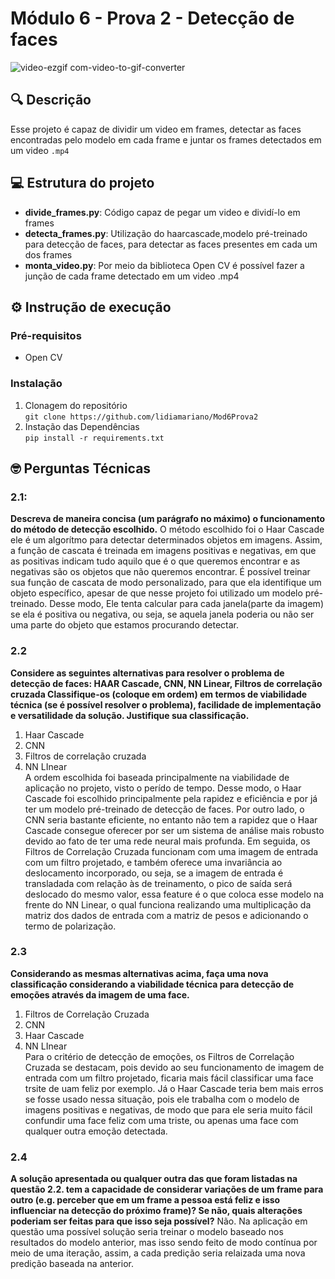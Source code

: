 # Módulo 6 - Prova 2 - Detecção de faces 
![video-ezgif com-video-to-gif-converter](https://github.com/lidiamariano/Mod6Prova2/assets/123901342/7488f338-bea5-4962-bbe1-f4d36708669a)
## 🔍 Descrição
Esse projeto é capaz de dividir um video em frames, detectar as faces encontradas pelo modelo em cada frame e juntar os frames detectados em um video `.mp4`
## 💻 Estrutura do projeto
- **divide_frames.py**: Código capaz de pegar um video e dividí-lo em frames
- **detecta_frames.py**: Utilização do haarcascade,modelo pré-treinado para detecção de faces, para detectar as faces presentes em cada um dos frames
- **monta_video.py**: Por meio da biblioteca Open CV é possível fazer a junção de cada frame detectado em um video .mp4
## ⚙️ Instrução de execução
### Pré-requisitos
- Open CV
### Instalação
1) Clonagem do repositório <br/>
`git clone https://github.com/lidiamariano/Mod6Prova2`
2) Instação das Dependências <br/>
`pip install -r requirements.txt`

## 🤓 Perguntas Técnicas
### 2.1:
**Descreva de maneira concisa (um parágrafo no máximo) o funcionamento do método de detecção escolhido.**
O método escolhido foi o Haar Cascade ele é um algorítmo para detectar determinados objetos em imagens. Assim, a função de cascata é treinada em imagens positivas e negativas, em que as positivas indicam tudo aquilo que é o que queremos encontrar e as negativas são os objetos que não queremos encontrar. É possível treinar sua função de cascata de modo personalizado, para que ela identifique um objeto específico, apesar de que nesse projeto foi utilizado um modelo pré-treinado. Desse modo, Ele tenta calcular para cada janela(parte da imagem)  se ela é positiva ou negativa, ou seja, se aquela janela poderia ou não ser uma parte do objeto que estamos procurando detectar.
### 2.2
**Considere as seguintes alternativas para resolver o problema de detecção de faces: HAAR Cascade, CNN, NN Linear, Filtros de correlação cruzada
Classifique-os (coloque em ordem) em termos de viabilidade técnica (se é possível resolver o problema), facilidade de implementação e versatilidade da solução. Justifique sua classificação.**
1) Haar Cascade
2) CNN
3) Filtros de correlação cruzada
4) NN LInear<br/>
A ordem escolhida foi baseada principalmente na viabilidade de aplicação no projeto, visto o perído de tempo. Desse modo, o Haar Cascade foi escolhido principalmente pela rapidez e eficiência e por já ter um modelo pré-treinado de detecção de faces. Por outro lado, o CNN seria bastante eficiente, no entanto não tem a rapidez que o Haar Cascade consegue oferecer por ser um sistema de análise mais robusto devido ao fato de ter uma rede neural mais profunda. Em seguida, os Filtros de Correlação Cruzada funcionam com uma imagem de entrada com um filtro projetado, e também oferece uma invariância ao deslocamento incorporado, ou seja, se a imagem de entrada é transladada com relação às de treinamento, o pico de saída será deslocado do mesmo valor, essa feature é o que coloca esse modelo na frente do NN Linear, o qual funciona realizando uma multiplicação da matriz dos dados de entrada com a matriz de pesos e adicionando o termo de polarização.
### 2.3
**Considerando as mesmas alternativas acima, faça uma nova classificação considerando a viabilidade técnica para detecção de emoções através da imagem de uma face.**
1) Filtros de Correlação Cruzada
2) CNN
3) Haar Cascade
4) NN LInear<br/>
Para o critério de detecção de emoções, os Filtros de Correlação Cruzada se destacam, pois devido ao seu funcionamento de imagem de entrada com um filtro projetado, ficaria mais fácil classificar uma face trsite de uam feliz por exemplo. Já o Haar Cascade teria bem mais erros se fosse usado nessa situação, pois ele trabalha com o modelo de imagens positivas e negativas, de modo que para ele seria muito fácil confundir uma face feliz com uma triste, ou apenas uma face com qualquer outra emoção detectada.
### 2.4
**A solução apresentada ou qualquer outra das que foram listadas na questão 2.2. tem a capacidade de considerar variações de um frame para outro (e.g. perceber que em um frame a pessoa está feliz e isso influenciar na detecção do próximo frame)? Se não, quais alterações poderiam ser feitas para que isso seja possível?**
Não. Na aplicação em questão uma possível solução seria treinar o modelo baseado nos resultados do modelo anterior, mas isso sendo feito de modo contínua por meio de uma iteração, assim, a cada predição seria relaizada uma nova predição baseada na anterior.


